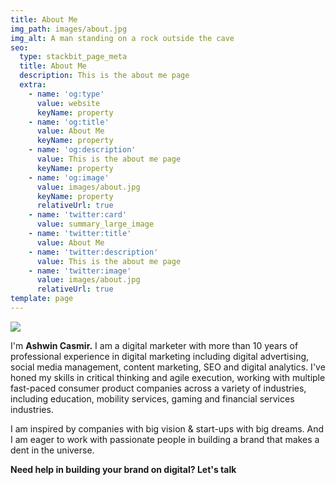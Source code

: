 ```yaml
---
title: About Me
img_path: images/about.jpg
img_alt: A man standing on a rock outside the cave
seo:
  type: stackbit_page_meta
  title: About Me
  description: This is the about me page
  extra:
    - name: 'og:type'
      value: website
      keyName: property
    - name: 'og:title'
      value: About Me
      keyName: property
    - name: 'og:description'
      value: This is the about me page
      keyName: property
    - name: 'og:image'
      value: images/about.jpg
      keyName: property
      relativeUrl: true
    - name: 'twitter:card'
      value: summary_large_image
    - name: 'twitter:title'
      value: About Me
    - name: 'twitter:description'
      value: This is the about me page
    - name: 'twitter:image'
      value: images/about.jpg
      relativeUrl: true
template: page
---
```

![](/images/Take%20risks%20and%20you'll%20get%20the%20payoffs.%20Learn%20from%20your%20mistakes%20until%20you%20succeed%20It's%20that%20simple.\_%20\(2\).png)

I'm **Ashwin Casmir.** I am a digital marketer with more than 10 years of professional experience in digital marketing including digital advertising, social media management, content marketing, SEO and digital analytics. I've honed my skills in critical thinking and agile execution, working with multiple fast-paced consumer product companies across a variety of industries, including education, mobility services, gaming and financial services industries.

I am inspired by companies with big vision & start-ups with big dreams. And I am eager to work with passionate people in building a brand that makes a dent in the universe.

**Need help in building your brand on digital? Let's talk**
